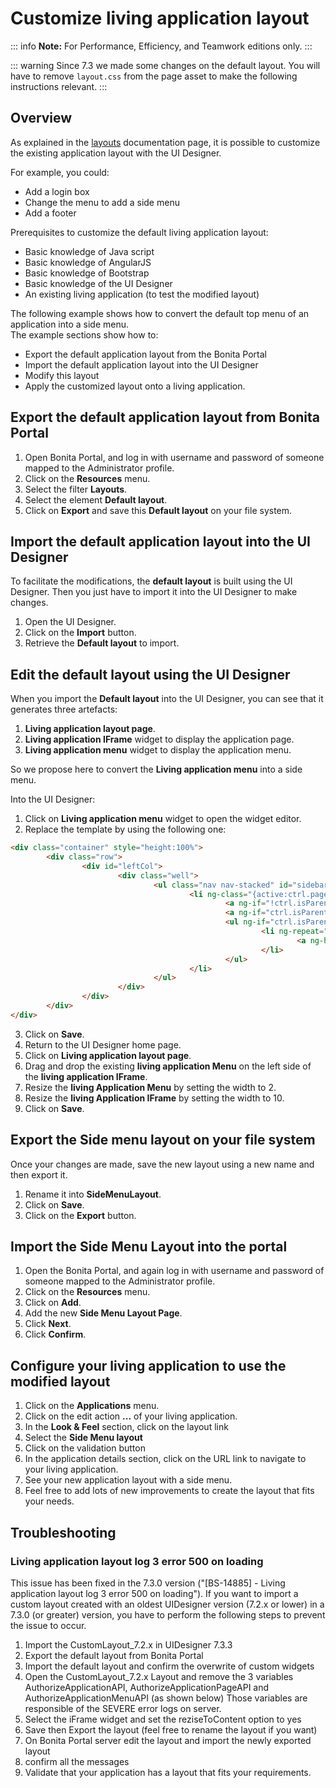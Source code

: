# Customize living application layout

::: info
**Note:** For Performance, Efficiency, and Teamwork editions only.
:::

::: warning
Since 7.3 we made some changes on the default layout. You will have to remove `layout.css` from the page asset to make the following instructions relevant.
:::

 ## Overview

As explained in the [layouts](layouts.md) documentation page, it is possible to customize the existing application layout with the UI Designer.

For example, you could:

* Add a login box
* Change the menu to add a side menu
* Add a footer

Prerequisites to customize the default living application layout:

* Basic knowledge of Java script
* Basic knowledge of AngularJS
* Basic knowledge of Bootstrap
* Basic knowledge of the UI Designer
* An existing living application (to test the modified layout)

The following example shows how to convert the default top menu of an application into a side menu.  
The example sections show how to:
* Export the default application layout from the Bonita Portal
* Import the default application layout into the UI Designer
* Modify this layout
* Apply the customized layout onto a living application.

 ## Export the default application layout from Bonita Portal

1. Open Bonita Portal, and log in with username and password of someone mapped to the Administrator profile.
2. Click on the **Resources** menu.
3. Select the filter **Layouts**.
4. Select the element **Default layout**.
5. Click on **Export** and save this **Default layout** on your file system.

## Import the default application layout into the UI Designer

To facilitate the modifications, the **default layout** is built using the UI Designer. Then you just have to import it into the UI Designer to make changes.

1. Open the UI Designer.
2. Click on the **Import** button.
3. Retrieve the **Default layout** to import.

## Edit the default layout using the UI Designer

When you import the **Default layout** into the UI Designer, you can see that it generates three artefacts:

1. **Living application layout page**.
2. **Living application IFrame** widget to display the application page.
3. **Living application menu** widget to display the application menu.

So we propose here to convert the **Living application menu** into a side menu.

Into the UI Designer:

1. Click on **Living application menu** widget to open the widget editor.
2. Replace the template by using the following one:
```html
<div class="container" style="height:100%">
        <div class="row">
                <div id="leftCol">
                        <div class="well">
                                <ul class="nav nav-stacked" id="sidebar">
                                        <li ng-class="{active:ctrl.pageToken===menu.applicationPageId.token}" ng-repeat="menu in ctrl.filterChildren(-1)" dropdown>
                                                <a ng-if="!ctrl.isParentMenu(menu)" ng-href="../{{menu.applicationPageId.token}}/" ng-click="ctrl.reload()" >{{menu.displayName}}</a>            
                                                <a ng-if="ctrl.isParentMenu(menu)" dropdown-toggle>{{menu.displayName}}<span class="caret"></span></a>
                                                <ul ng-if="ctrl.isParentMenu(menu)" class="dropdown-menu">  
                                                        <li ng-repeat="childMenu in ctrl.filterChildren(menu.id)">
                                                                <a ng-href="../{{childMenu.applicationPageId.token}}/" ng-click="ctrl.reload()">{{childMenu.displayName}}</a>
                                                        </li>
                                                </ul>
                                        </li>
                                </ul>
                        </div>
                </div>  
        </div>  
</div>
```
3. Click on **Save**.
4. Return to the UI Designer home page.
5. Click on **Living application layout page**.
6. Drag and drop the existing **living application Menu** on the left side of the **living application IFrame**.
7. Resize the **living Application Menu** by setting the width to 2\.
8. Resize the **living Application IFrame** by setting the width to 10\.
9. Click on **Save**.

## Export the Side menu layout on your file system

Once your changes are made, save the new layout using a new name and then export it.

1. Rename it into **SideMenuLayout**.
2. Click on **Save**.
3. Click on the **Export** button.

## Import the **Side Menu Layout** into the portal

1. Open the Bonita Portal, and again log in with username and password of someone mapped to the Administrator profile.
2. Click on the **Resources** menu.
3. Click on **Add**.
4. Add the new **Side Menu Layout Page**.
5. Click **Next**.
6. Click **Confirm**.

## Configure your living application to use the modified layout

1. Click on the **Applications** menu.
2. Click on the edit action **...** of your living application.
3. In the **Look & Feel** section, click on the layout link
4. Select the **Side Menu layout**
5. Click on the validation button
6. In the application details section, click on the URL link to navigate to your living application.
7. See your new application layout with a side menu.
8. Feel free to add lots of new improvements to create the layout that fits your needs.

## Troubleshooting

### Living application layout log 3 error 500 on loading

This issue has been fixed in the 7.3.0 version ("[BS-14885] - Living application layout log 3 error 500 on loading").
If you want to import a custom layout created with an oldest UIDesigner version (7.2.x or lower) in a 7.3.0 (or greater) version, you have to perform the following
steps to prevent the issue to occur.

1. Import the CustomLayout_7.2.x in UIDesigner 7.3.3  
2. Export the default layout from Bonita Portal  
3. Import the default layout and confirm the overwrite of custom widgets  
4. Open the CustomLayout_7.2.x Layout and remove the 3 variables AuthorizeApplicationAPI, AuthorizeApplicationPageAPI and AuthorizeApplicationMenuAPI (as shown below) 
Those variables are responsible of the SEVERE error logs on server.  
5. Select the iFrame widget and set the reziseToContent option to yes  
6. Save then Export the layout (feel free to rename the layout if you want)  
7. On Bonita Portal server edit the layout and import the newly exported layout  
8. confirm all the messages  
9. Validate that your application has a layout that fits your requirements. 
